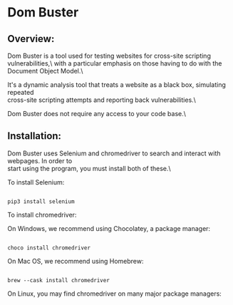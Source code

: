 # Dom Buster

## Overview:

Dom Buster is a tool used for testing websites for cross-site scripting vulnerabilities,\ 
with a particular emphasis on those having to do with the Document Object Model.\

It's a dynamic analysis tool that treats a website as a black box, simulating repeated\
cross-site scripting attempts and reporting back vulnerabilities.\

Dom Buster does not require any access to your code base.\

## Installation:

Dom Buster uses Selenium and chromedriver to search and interact with webpages. In order to\
start using the program, you must install both of these.\

To install Selenium:

```

pip3 install selenium

```

To install chromedriver:

On Windows, we recommend using Chocolatey, a package manager:

```

choco install chromedriver

```


On Mac OS, we recommend using Homebrew:

```

brew --cask install chromedriver

```

On Linux, you may find chromedriver on many major package managers:



